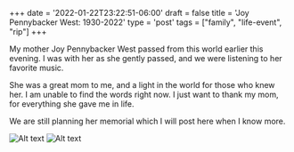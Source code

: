 +++
date = '2022-01-22T23:22:51-06:00'
draft = false
title = 'Joy Pennybacker West: 1930-2022'
type = 'post'
tags = ["family", "life-event", "rip"]
+++


My mother Joy Pennybacker West passed from this world earlier this evening.  I was with her as she gently passed, and we were listening to her favorite music.<br />

She was a great mom to me, and a light in the world for those who knew her.  I am unable to find the words right now.  I just want to thank my mom, for everything she gave me in life. <br />

We are still planning her memorial which I will post here when I know more.





<div>
  <img src="https://julianwest.me/Blog/posts/images/momyoung.jpg" alt="Alt text">  <img src="https://julianwest.me/Blog/posts/images/mom-hs.jpg" alt="Alt text">
</div>